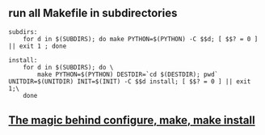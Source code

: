 run all Makefile in subdirectories
---
```
subdirs:
	for d in $(SUBDIRS); do make PYTHON=$(PYTHON) -C $$d; [ $$? = 0 ] || exit 1 ; done

install:
	for d in $(SUBDIRS); do \
		make PYTHON=$(PYTHON) DESTDIR=`cd $(DESTDIR); pwd` UNITDIR=$(UNITDIR) INIT=$(INIT) -C $$d install; [ $$? = 0 ] || exit 1;\
	done
```
[The magic behind configure, make, make install](https://robots.thoughtbot.com/the-magic-behind-configure-make-make-install)
---
